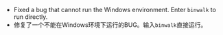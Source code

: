 - Fixed a bug that cannot run the Windows environment. Enter ```binwalk``` to run directly.
- 修复了一个不能在Windows环境下运行的BUG。输入```binwalk```直接运行。
